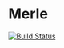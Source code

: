 # Merle

[![Build Status](https://github.com/turingtest37/Merle.jl/actions/workflows/CI.yml/badge.svg?branch=main)](https://github.com/turingtest37/Merle.jl/actions/workflows/CI.yml?query=branch%3Amain)
